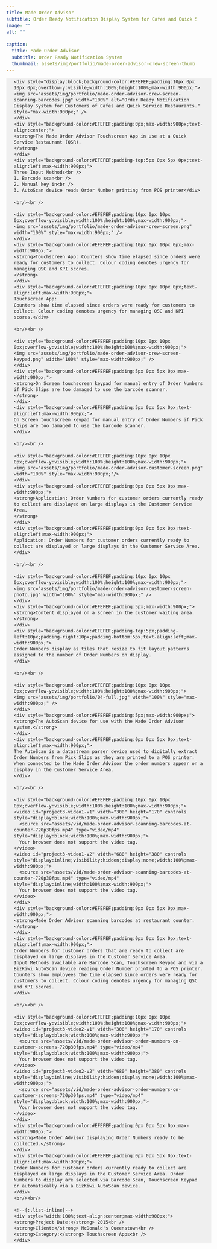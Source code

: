 ```yaml
---
title: Made Order Advisor
subtitle: Order Ready Notification Display System for Cafes and Quick Service Restaurants
image: ""
alt: ""

caption: 
  title: Made Order Advisor
  subtitle: Order Ready Notification System
  thumbnail: assets/img/portfolio/made-order-advisor-crew-screen-thumb.jpg
---
```

<div style="background-color:#EFEFEF;display:block;position:relative;overflow-y:visible;width:100%;min-width:320px;max-width:900px;padding:0px 20px 0px 20px;margin:auto;">

	<div style="display:block;background-color:#EFEFEF;padding:10px 0px 10px 0px;overflow-y:visible;width:100%;height:100%;max-width:900px;">
	<img src="assets/img/portfolio/made-order-advisor-crew-screen-scanning-barcodes.jpg" width="100%" alt="Order Ready Notification Display System for Customers of Cafes and Quick Service Restaurants." style="max-width:900px;" />
	</div>
	<div style="background-color:#EFEFEF;padding:0px;max-width:900px;text-align:center;">
	<strong>The Made Order Advisor Touchscreen App in use at a Quick Service Restaurant (QSR).
	</strong>
	</div>
	<div style="background-color:#EFEFEF;padding-top:5px 0px 5px 0px;text-align:left;max-width:900px;">
	Three Input Methods<br />
	1. Barcode scan<br />
	2. Manual key in<br />
	3. AutoScan device reads Order Number printing from POS printer</div>

	<br/><br />

	<div style="background-color:#EFEFEF;padding:10px 0px 10px 0px;overflow-y:visible;width:100%;height:100%;max-width:900px;">
	<img src="assets/img/portfolio/made-order-advisor-crew-screen.png" width="100%" style="max-width:900px;" />
	</div>
	<div style="background-color:#EFEFEF;padding:10px 0px 10px 0px;max-width:900px;">
	<strong>Touchscreen App: Counters show time elapsed since orders were ready for customers to collect. Colour coding denotes urgency for managing QSC and KPI scores.
	</strong>
	</div>
	<div style="background-color:#EFEFEF;padding:10px 0px 10px 0px;text-align:left;max-width:900px;">
	Touchscreen App:
	Counters show time elapsed since orders were ready for customers to collect. Colour coding denotes urgency for managing QSC and KPI scores.</div>

	<br/><br />

	<div style="background-color:#EFEFEF;padding:10px 0px 10px 0px;overflow-y:visible;width:100%;height:100%;max-width:900px;">
	<img src="assets/img/portfolio/made-order-advisor-crew-screen-keypad.png" width="100%" style="max-width:900px;" />
	</div>
	<div style="background-color:#EFEFEF;padding:5px 0px 5px 0px;max-width:900px;">
	<strong>On Screen touchscreen keypad for manual entry of Order Numbers if Pick Slips are too damaged to use the barcode scanner.
	</strong>
	</div>
	<div style="background-color:#EFEFEF;padding:5px 0px 5px 0px;text-align:left;max-width:900px;">
	On Screen touchscreen keypad for manual entry of Order Numbers if Pick Slips are too damaged to use the barcode scanner.
	</div>

	<br/><br />

	<div style="background-color:#EFEFEF;padding:10px 0px 10px 0px;overflow-y:visible;width:100%;height:100%;max-width:900px;">
	<img src="assets/img/portfolio/made-order-advisor-customer-screen.png" width="100%" style="max-width:900px;"/>
	</div>
	<div style="background-color:#EFEFEF;padding:0px 0px 5px 0px;max-width:900px;">
	<strong>Application: Order Numbers for customer orders currently ready to collect are displayed on large displays in the Customer Service Area.
	</strong>
	</div>
	<div style="background-color:#EFEFEF;padding:0px 0px 5px 0px;text-align:left;max-width:900px;">
	Application: Order Numbers for customer orders currently ready to collect are displayed on large displays in the Customer Service Area.
	</div>

	<br/><br />

	<div style="background-color:#EFEFEF;padding:10px 0px 10px 0px;overflow-y:visible;width:100%;height:100%;max-width:900px;">
	<img src="assets/img/portfolio/made-order-advisor-customer-screen-photo.jpg" width="100%" style="max-width:900px;" />
	</div>
	<div style="background-color:#EFEFEF;padding:5px;max-width:900px;">
	<strong>Content displayed on a screen in the customer waiting area.</strong>
	</div>
	<div style="background-color:#EFEFEF;padding-top:5px;padding-left:10px;padding-right:10px;padding-bottom:5px;text-align:left;max-width:900px;">
	Order Numbers display as tiles that resize to fit layout patterns assigned to the number of Order Numbers on display.
	</div>

	<br/><br />

	<div style="background-color:#EFEFEF;padding:10px 0px 10px 0px;overflow-y:visible;width:100%;height:100%;max-width:900px;">
	<img src="assets/img/portfolio/04-full.jpg" width="100%" style="max-width:900px;" />
	</div>
	<div style="background-color:#EFEFEF;padding:5px;max-width:900px;">
	<strong>The AutoScan device for use with the Made Order Advisor system.</strong>
	</div>
	<div style="background-color:#EFEFEF;padding:0px 0px 5px 0px;text-align:left;max-width:900px;">
	The AutoScan is a datastream parser device used to digitally extract Order Numbers from Pick Slips as they are printed to a POS printer. When connected to the Made Order Advisor the order numbers appear on a display in the Customer Service Area.
	</div>

	<br/><br />

	<div style="background-color:#EFEFEF;padding:10px 0px 10px 0px;overflow-y:visible;width:100%;height:100%;max-width:900px;">
	<video id="project3-video1-v1" width="300" height="170" controls style="display:block;width:100%;max-width:900px;">
	  <source src="assets/vid/made-order-advisor-scanning-barcodes-at-counter-720p30fps.mp4" type="video/mp4" style="display:block;width:100%;max-width:900px;">
	  Your browser does not support the video tag.
	</video>
	<video id="project3-video1-v2" width="680" height="380" controls style="display:inline;visibility:hidden;display:none;width:100%;max-width:900px;">
	  <source src="assets/vid/made-order-advisor-scanning-barcodes-at-counter-720p30fps.mp4" type="video/mp4" style="display:inline;width:100%;max-width:900px;">
	  Your browser does not support the video tag.
	</video>
	</div>
	<div style="background-color:#EFEFEF;padding:0px 0px 5px 0px;max-width:900px;">
	<strong>Made Order Advisor scanning barcodes at restaurant counter.</strong>
	</div>
	<div style="background-color:#EFEFEF;padding:0px 0px 5px 0px;text-align:left;max-width:900px;">
	Order Numbers for customer orders that are ready to collect are displayed on large displays in the Customer Service Area.
	Input Methods available are Barcode Scan, Touchscreen Keypad and via a BizKiwi AutoScan device reading Order Number printed to a POS printer.
	Counters show employees the time elapsed since orders were ready for customers to collect. Colour coding denotes urgency for managing QSC and KPI scores.
	</div>

	<br/><br />

	<div style="background-color:#EFEFEF;padding:10px 0px 10px 0px;overflow-y:visible;width:100%;height:100%;max-width:900px;">
	<video id="project3-video2-v1" width="300" height="170" controls style="display:block;width:100%;max-width:900px;">
	  <source src="assets/vid/made-order-advisor-order-numbers-on-customer-screens-720p30fps.mp4" type="video/mp4" style="display:block;width:100%;max-width:900px;">
	  Your browser does not support the video tag.
	</video>
	<video id="project3-video2-v2" width="680" height="380" controls style="display:inline;visibility:hidden;display:none;width:100%;max-width:900px;">
	  <source src="assets/vid/made-order-advisor-order-numbers-on-customer-screens-720p30fps.mp4" type="video/mp4" style="display:block;width:100%;max-width:900px;">
	  Your browser does not support the video tag.
	</video>
	</div>
	<div style="background-color:#EFEFEF;padding:0px 0px 5px 0px;max-width:900px;">
	<strong>Made Order Advisor displaying Order Numbers ready to be collected.</strong>
	</div>
	<div style="background-color:#EFEFEF;padding:0px 0px 5px 0px;text-align:left;max-width:900px;">
	Order Numbers for customer orders currently ready to collect are displayed on large displays in the Customer Service Area. Order Numbers to display are selected via Barcode Scan, Touchscreen Keypad or automatically via a BizKiwi AutoScan device.
	</div>
	<br/><br/>

	<!--{:.list-inline}-->
	<div style="width:100%;text-align:center;max-width:900px;">
	<strong>Project Date:</strong> 2015<br />
	<strong>Client:</strong> McDonald's Queenstown<br />
	<strong>Category:</strong> Touchscreen Apps<br />
	</div>
</div>